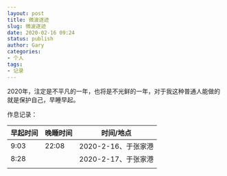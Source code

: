 ```yaml
---
layout: post
title: 微波逐迹
slug: 微波逐迹
date: 2020-02-16 09:24
status: publish
author: Gary
categories: 
- 个人
tags: 
- 记录
---
```


2020年，注定是不平凡的一年，也将是不光鲜的一年，对于我这种普通人能做的就是保护自己，早睡早起。

作息记录：

| 早起时间 | 晚睡时间 | 时间/地点           |
| -------- | -------- | ------------------- |
| 9:03     | 22:08    | 2020-2-16、于张家港 |
| 8:28     |          | 2020-2-17、于张家港 |
|          |          |                     |

